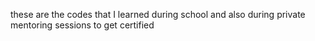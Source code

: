 these are the codes that I learned during school and also during private mentoring sessions to get certified
